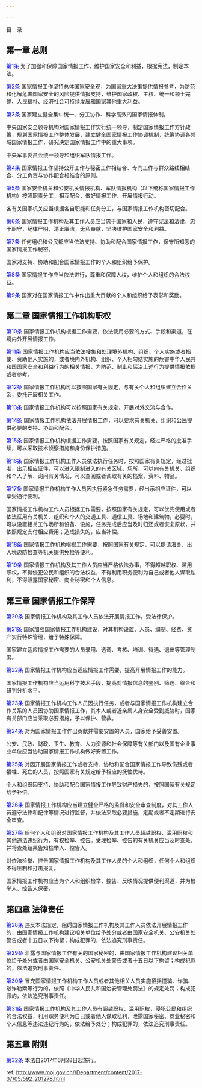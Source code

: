 ```yaml
---

---
```


目　录

## 第一章 总则

<a style="color:blue" name="第1条">第1条</a>  为了加强和保障国家情报工作，维护国家安全和利益，根据宪法，制定本法。

<a style="color:blue" name="第2条">第2条</a>  国家情报工作坚持总体国家安全观，为国家重大决策提供情报参考，为防范和化解危害国家安全的风险提供情报支持，维护国家政权、主权、统一和领土完整、人民福祉、经济社会可持续发展和国家其他重大利益。

<a style="color:blue" name="第3条">第3条</a>  国家建立健全集中统一、分工协作、科学高效的国家情报体制。

中央国家安全领导机构对国家情报工作实行统一领导，制定国家情报工作方针政策，规划国家情报工作整体发展，建立健全国家情报工作协调机制，统筹协调各领域国家情报工作，研究决定国家情报工作中的重大事项。

中央军事委员会统一领导和组织军队情报工作。

<a style="color:blue" name="第4条">第4条</a>  国家情报工作坚持公开工作与秘密工作相结合、专门工作与群众路线相结合、分工负责与协作配合相结合的原则。

<a style="color:blue" name="第5条">第5条</a>  国家安全机关和公安机关情报机构、军队情报机构（以下统称国家情报工作机构）按照职责分工，相互配合，做好情报工作、开展情报行动。

各有关国家机关应当根据各自职能和任务分工，与国家情报工作机构密切配合。

<a style="color:blue" name="第6条">第6条</a>  国家情报工作机构及其工作人员应当忠于国家和人民，遵守宪法和法律，忠于职守，纪律严明，清正廉洁，无私奉献，坚决维护国家安全和利益。

<a style="color:blue" name="第7条">第7条</a>  任何组织和公民都应当依法支持、协助和配合国家情报工作，保守所知悉的国家情报工作秘密。

国家对支持、协助和配合国家情报工作的个人和组织给予保护。

<a style="color:blue" name="第8条">第8条</a>  国家情报工作应当依法进行，尊重和保障人权，维护个人和组织的合法权益。

<a style="color:blue" name="第9条">第9条</a>  国家对在国家情报工作中作出重大贡献的个人和组织给予表彰和奖励。

## 第二章 国家情报工作机构职权

<a style="color:blue" name="第10条">第10条</a>  国家情报工作机构根据工作需要，依法使用必要的方式、手段和渠道，在境内外开展情报工作。

<a style="color:blue" name="第11条">第11条</a>  国家情报工作机构应当依法搜集和处理境外机构、组织、个人实施或者指使、资助他人实施的，或者境内外机构、组织、个人相勾结实施的危害中华人民共和国国家安全和利益行为的相关情报，为防范、制止和惩治上述行为提供情报依据或者参考。

<a style="color:blue" name="第12条">第12条</a>  国家情报工作机构可以按照国家有关规定，与有关个人和组织建立合作关系，委托开展相关工作。

<a style="color:blue" name="第13条">第13条</a>  国家情报工作机构可以按照国家有关规定，开展对外交流与合作。

<a style="color:blue" name="第14条">第14条</a>  国家情报工作机构依法开展情报工作，可以要求有关机关、组织和公民提供必要的支持、协助和配合。

<a style="color:blue" name="第15条">第15条</a>  国家情报工作机构根据工作需要，按照国家有关规定，经过严格的批准手续，可以采取技术侦察措施和身份保护措施。

<a style="color:blue" name="第16条">第16条</a>  国家情报工作机构工作人员依法执行任务时，按照国家有关规定，经过批准，出示相应证件，可以进入限制进入的有关区域、场所，可以向有关机关、组织和个人了解、询问有关情况，可以查阅或者调取有关的档案、资料、物品。

<a style="color:blue" name="第17条">第17条</a>  国家情报工作机构工作人员因执行紧急任务需要，经出示相应证件，可以享受通行便利。

国家情报工作机构工作人员根据工作需要，按照国家有关规定，可以优先使用或者依法征用有关机关、组织和个人的交通工具、通信工具、场地和建筑物，必要时，可以设置相关工作场所和设备、设施，任务完成后应当及时归还或者恢复原状，并依照规定支付相应费用；造成损失的，应当补偿。

<a style="color:blue" name="第18条">第18条</a>  国家情报工作机构根据工作需要，按照国家有关规定，可以提请海关、出入境边防检查等机关提供免检等便利。

<a style="color:blue" name="第19条">第19条</a>  国家情报工作机构及其工作人员应当严格依法办事，不得超越职权、滥用职权，不得侵犯公民和组织的合法权益，不得利用职务便利为自己或者他人谋取私利，不得泄露国家秘密、商业秘密和个人信息。

## 第三章 国家情报工作保障

<a style="color:blue" name="第20条">第20条</a>  国家情报工作机构及其工作人员依法开展情报工作，受法律保护。

<a style="color:blue" name="第21条">第21条</a>  国家加强国家情报工作机构建设，对其机构设置、人员、编制、经费、资产实行特殊管理，给予特殊保障。

国家建立适应情报工作需要的人员录用、选调、考核、培训、待遇、退出等管理制度。

<a style="color:blue" name="第22条">第22条</a>  国家情报工作机构应当适应情报工作需要，提高开展情报工作的能力。

国家情报工作机构应当运用科学技术手段，提高对情报信息的鉴别、筛选、综合和研判分析水平。

<a style="color:blue" name="第23条">第23条</a>  国家情报工作机构工作人员因执行任务，或者与国家情报工作机构建立合作关系的人员因协助国家情报工作，其本人或者近亲属人身安全受到威胁时，国家有关部门应当采取必要措施，予以保护、营救。

<a style="color:blue" name="第24条">第24条</a>  对为国家情报工作作出贡献并需要安置的人员，国家给予妥善安置。

公安、民政、财政、卫生、教育、人力资源和社会保障等有关部门以及国有企业事业单位应当协助国家情报工作机构做好安置工作。

<a style="color:blue" name="第25条">第25条</a>  对因开展国家情报工作或者支持、协助和配合国家情报工作导致伤残或者牺牲、死亡的人员，按照国家有关规定给予相应的抚恤优待。

个人和组织因支持、协助和配合国家情报工作导致财产损失的，按照国家有关规定给予补偿。

<a style="color:blue" name="第26条">第26条</a>  国家情报工作机构应当建立健全严格的监督和安全审查制度，对其工作人员遵守法律和纪律等情况进行监督，并依法采取必要措施，定期或者不定期进行安全审查。

<a style="color:blue" name="第27条">第27条</a>  任何个人和组织对国家情报工作机构及其工作人员超越职权、滥用职权和其他违法违纪行为，有权检举、控告。受理检举、控告的有关机关应当及时查处，并将查处结果告知检举人、控告人。

对依法检举、控告国家情报工作机构及其工作人员的个人和组织，任何个人和组织不得压制和打击报复。

国家情报工作机构应当为个人和组织检举、控告、反映情况提供便利渠道，并为检举人、控告人保密。

## 第四章 法律责任

<a style="color:blue" name="第28条">第28条</a>  违反本法规定，阻碍国家情报工作机构及其工作人员依法开展情报工作的，由国家情报工作机构建议相关单位给予处分或者由国家安全机关、公安机关处警告或者十五日以下拘留；构成犯罪的，依法追究刑事责任。

<a style="color:blue" name="第29条">第29条</a>  泄露与国家情报工作有关的国家秘密的，由国家情报工作机构建议相关单位给予处分或者由国家安全机关、公安机关处警告或者十五日以下拘留；构成犯罪的，依法追究刑事责任。

<a style="color:blue" name="第30条">第30条</a>  冒充国家情报工作机构工作人员或者其他相关人员实施招摇撞骗、诈骗、敲诈勒索等行为的，依照《中华人民共和国治安管理处罚法》的规定处罚；构成犯罪的，依法追究刑事责任。

<a style="color:blue" name="第31条">第31条</a>  国家情报工作机构及其工作人员有超越职权、滥用职权，侵犯公民和组织的合法权益，利用职务便利为自己或者他人谋取私利，泄露国家秘密、商业秘密和个人信息等违法违纪行为的，依法给予处分；构成犯罪的，依法追究刑事责任。

## 第五章 附则

<a style="color:blue" name="第32条">第32条</a>  本法自2017年6月28日起施行。



 ref: <http://www.moj.gov.cn//Department/content/2017-07/05/592_201278.html>